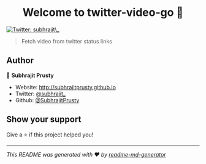 <h1 align="center">Welcome to twitter-video-go 👋</h1>
<p>
  <a href="https://twitter.com/subhrajit\_" target="_blank">
    <img alt="Twitter: subhrajit\_" src="https://img.shields.io/twitter/follow/subhrajit\_.svg?style=social" />
  </a>
</p>

> Fetch video from twitter status links

## Author

👤 **Subhrajit Prusty**

* Website: http://subhrajitprusty.github.io
* Twitter: [@subhrajit\_](https://twitter.com/subhrajit\_)
* Github: [@SubhrajitPrusty](https://github.com/SubhrajitPrusty)

## Show your support

Give a ⭐️ if this project helped you!

***
_This README was generated with ❤️ by [readme-md-generator](https://github.com/kefranabg/readme-md-generator)_